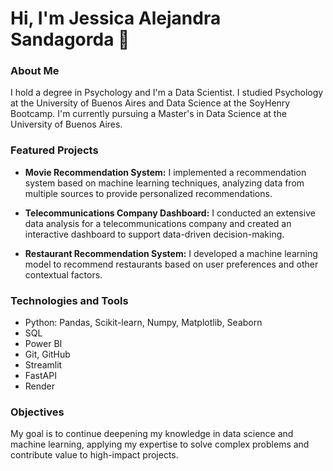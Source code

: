 # Hi, I'm Jessica Alejandra Sandagorda 👋

### About Me

I hold a degree in Psychology and I'm a Data Scientist. I studied Psychology at the University of Buenos Aires and Data Science at the SoyHenry Bootcamp. I'm currently pursuing a Master's in Data Science at the University of Buenos Aires.

### Featured Projects

- **Movie Recommendation System:** I implemented a recommendation system based on machine learning techniques, analyzing data from multiple sources to provide personalized recommendations.

- **Telecommunications Company Dashboard:** I conducted an extensive data analysis for a telecommunications company and created an interactive dashboard to support data-driven decision-making.

- **Restaurant Recommendation System:** I developed a machine learning model to recommend restaurants based on user preferences and other contextual factors.

### Technologies and Tools

- Python: Pandas, Scikit-learn, Numpy, Matplotlib, Seaborn
- SQL
- Power BI
- Git, GitHub
- Streamlit
- FastAPI
- Render

### Objectives

My goal is to continue deepening my knowledge in data science and machine learning, applying my expertise to solve complex problems and contribute value to high-impact projects.
